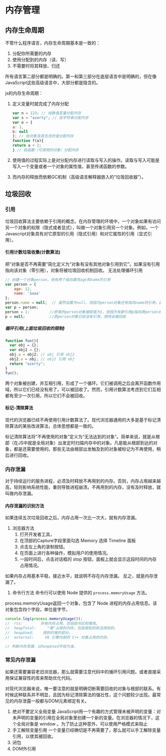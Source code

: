 # 内存管理

## 内存生命周期

不管什么程序语言，内存生命周期基本是一致的：

1. 分配你所需要的内存
2. 使用分配到的内存（读、写）
3. 不需要时将其释放、归还

所有语言第二部分都是明确的。第一和第三部分在底层语言中是明确的，但在像JavaScript这些高级语言中，大部分都是隐含的。

js的内存生命周期：

1. 定义变量时就完成了内存分配

   ```js
   var n = 123; // 给数值变量分配内存
   var s = "azerty"; // 给字符串分配内存
   var o = {
   a: 1,
   b: null
   }; // 给对象及其包含的值分配内存
   function f(a){
   return a + 2;
   } // 给函数（可调用的对象）分配内存
   ```

2. 使用值的过程实际上是对分配内存进行读取与写入的操作。读取与写入可能是写入一个变量或者一个对象的属性值，甚至传递函数的参数。

3. 而内存的释放而依赖GC机制（高级语言解释器嵌入的“垃圾回收器”）。

## 垃圾回收

### 引用

垃圾回收算法主要依赖于引用的概念。在内存管理的环境中，一个对象如果有访问另一个对象的权限（隐式或者显式），叫做一个对象引用另一个对象。例如，一个Javascript对象具有对它原型的引用（隐式引用）和对它属性的引用（显式引用）。

#### 引用计数垃圾收集(计数算法)

把“对象是否不再需要”简化定义为“对象有没有其他对象引用到它”。如果没有引用指向该对象（零引用），对象将被垃圾回收机制回收。
无法处理循环引用

```js
// 创建一个对象person，他有两个指向属性age和name的引用
var person = {
    age: 12,
    name: 'aaaa'
};
person.name = null;  // 虽然设置为null，但因为person对象还有指向name的引用，因此name不会回收
var p = person;
person = 1;         //原来的person对象被赋值为1，但因为有新引用p指向原person对象，因此它不会被回收
p = null;           //原person对象已经没有引用，很快会被回收
```

##### 循环引用(上面垃圾回收的限制)

```js
function fun(){
  var obj = {};
  var obj2 = {};
  obj.a = obj2; // obj 引用 obj2
  obj2.a = obj; // obj2 引用 obj
  return "azerty";
}
fun();
```

两个对象被创建，并互相引用，形成了一个循环。它们被调用之后会离开函数作用域，所以它们已经没有用了，可以被回收了。然而，引用计数算法考虑到它们互相都有至少一次引用，所以它们不会被回收。

#### 标记-清除算法

现代的浏览器已经不再使用引用计数算法了。现代浏览器通用的大多是基于标记清除算法的某些改进算法，总体思想都是一致的。

标记清除算法将“不再使用的对象”定义为“无法达到的对象”。简单来说，就是从根部（在JS中就是全局对象）出发定时扫描内存中的对象。凡是能从根部到达的对象，都是还需要使用的。那些无法由根部出发触及到的对象被标记为不再使用，稍后进行回收。

### 内存泄漏

对于持续运行的服务进程，必须及时释放不再用到的内存。否则，内存占用越来越高，轻则影响系统性能，重则导致进程崩溃。不再用到的内存，没有及时释放，就叫做内存泄漏。

#### 内存泄漏的识别方法

如果连续五次垃圾回收之后，内存占用一次比一次大，就有内存泄漏。

1. 浏览器方法
   1. 打开开发者工具，
   2. 在顶部的Capture字段里面勾选 Memory 选择 Timeline 面板
   3. 点击左上角的录制按钮。
   4. 在页面上进行各种操作，模拟用户的使用情况。
   5. 一段时间后，点击对话框的 stop 按钮，面板上就会显示这段时间的内存占用情况。

如果内存占用基本平稳，接近水平，就说明不存在内存泄漏。 反之，就是内存泄漏了。

1. 命令行方法 命令行可以使用 Node 提供的 `process.memoryUsage` 方法。

process.memoryUsage返回一个对象，包含了 Node 进程的内存占用信息。该对象包含四个字段，单位是字节，

```js
console.log(process.memoryUsage());
//  rss:        所有内存占用，包括指令区和堆栈。
//  heapTotal:     "堆"占用的内存，包括用到的和没用到的。
//  heapUsed:    用到的堆的部分。
//  external:     V8 引擎内部的 C++ 对象占用的内存。

// 判断内存泄漏，以heapUsed字段为准。
```

### 常见内存泄漏

如果还需要兼容老旧浏览器，那么就需要注意代码中的循环引用问题。或者直接采用保证兼容性的库来帮助优化代码。

对现代浏览器来说，唯一要注意的就是明确切断需要回收的对象与根部的联系。有时候这种联系并不明显，且因为标记清除算法的强壮性，这个问题较少出现。最常见的内存泄露一般都与DOM元素绑定有关。

1. 绝对不要定义全局变量
   JavaScript用一个有趣的方式管理未被声明的变量：对未声明的变量的引用在全局对象里创建一个新的变量。在浏览器的情况下，这个全局对象是 window 。为了防止这种意外，可以使用严格模式来阻止
2. 手工解除变量引用
   一个变量已经确切是不再需要了，那么就可以手工解除变量引用，以使其被回收。
3. 闭包
4. DOM外引用